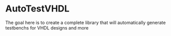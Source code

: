 # AutoTestVHDL
The goal here is to create a complete library that will automatically generate testbenchs for VHDL designs and more
